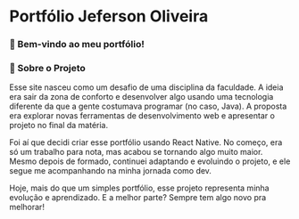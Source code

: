 # Portfólio Jeferson Oliveira

### 🚀 Bem-vindo ao meu portfólio! 
### 🚀 Sobre o Projeto
Esse site nasceu como um desafio de uma disciplina da faculdade. A ideia era sair da zona de conforto e desenvolver algo usando uma tecnologia diferente da que a gente costumava programar (no caso, Java). A proposta era explorar novas ferramentas de desenvolvimento web e apresentar o projeto no final da matéria.

Foi aí que decidi criar esse portfólio usando React Native. No começo, era só um trabalho para nota, mas acabou se tornando algo muito maior. Mesmo depois de formado, continuei adaptando e evoluindo o projeto, e ele segue me acompanhando na minha jornada como dev.

Hoje, mais do que um simples portfólio, esse projeto representa minha evolução e aprendizado. E a melhor parte? Sempre tem algo novo pra melhorar!


